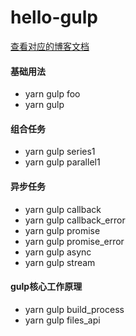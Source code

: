 # hello-gulp

[查看对应的博客文档](https://blog.yvshare.cn/2021/04/07/056_%E8%87%AA%E5%8A%A8%E5%8C%96%E6%9E%84%E5%BB%BA%E5%B7%A5%E5%85%B7gulp/)

#### 基础用法
- yarn gulp foo
- yarn gulp

#### 组合任务
- yarn gulp series1
- yarn gulp parallel1

#### 异步任务
- yarn gulp callback
- yarn gulp callback_error
- yarn gulp promise
- yarn gulp promise_error
- yarn gulp async
- yarn gulp stream

#### gulp核心工作原理
- yarn gulp build_process
- yarn gulp files_api